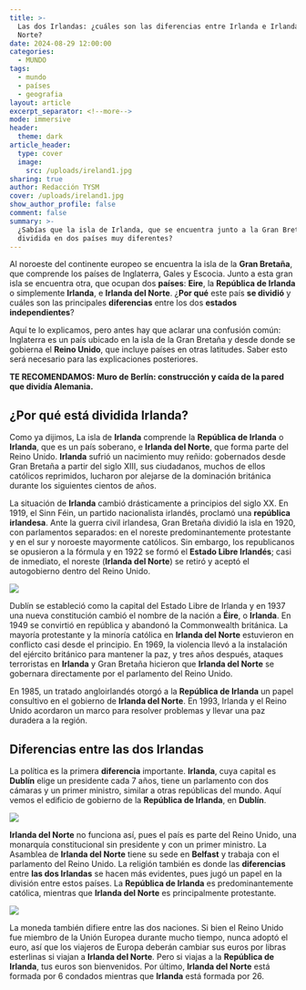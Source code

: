```yaml
---
title: >-
  Las dos Irlandas: ¿cuáles son las diferencias entre Irlanda e Irlanda del
  Norte?
date: 2024-08-29 12:00:00
categories:
  - MUNDO
tags:
  - mundo
  - países
  - geografia
layout: article
excerpt_separator: <!--more-->
mode: immersive
header:
  theme: dark
article_header:
  type: cover
  image:
    src: /uploads/ireland1.jpg
sharing: true
author: Redacción TYSM
cover: /uploads/ireland1.jpg
show_author_profile: false
comment: false
summary: >-
  ¿Sabías que la isla de Irlanda, que se encuentra junto a la Gran Bretaña, está
  dividida en dos países muy diferentes?
---
```

Al noroeste del continente europeo se encuentra la isla de la **Gran Bretaña**, que comprende los países de Inglaterra, Gales y Escocia. Junto a esta gran isla se encuentra otra, que ocupan dos **países**: **Eire**, la **República de Irlanda** o simplemente **Irlanda**, e **Irlanda del Norte**. ¿**Por qué** este país **se dividió** y cuáles son las principales **diferencias** entre los dos **estados independientes**?

Aquí te lo explicamos, pero antes hay que aclarar una confusión común: Inglaterra es un país ubicado en la isla de la Gran Bretaña y desde donde se gobierna el **Reino Unido**, que incluye países en otras latitudes. Saber esto será necesario para las explicaciones posteriores.

**TE RECOMENDAMOS: Muro de Berlín: construcción y caída de la pared que dividía Alemania.**

## ¿Por qué está dividida Irlanda?

Como ya dijimos, La isla de **Irlanda** comprende la **República de Irlanda** o **Irlanda**, que es un país soberano, e **Irlanda del Norte**, que forma parte del Reino Unido. **Irlanda** sufrió un nacimiento muy reñido: gobernados desde Gran Bretaña a partir del siglo XIII, sus ciudadanos, muchos de ellos católicos reprimidos, lucharon por alejarse de la dominación británica durante los siguientes cientos de años.

La situación de **Irlanda** cambió drásticamente a principios del siglo XX. En 1919, el Sinn Féin, un partido nacionalista irlandés, proclamó una **república irlandesa**. Ante la guerra civil irlandesa, Gran Bretaña dividió la isla en 1920, con parlamentos separados: en el noreste predominantemente protestante y en el sur y noroeste mayormente católicos. Sin embargo, los republicanos se opusieron a la fórmula y en 1922 se formó el **Estado Libre Irlandés**; casi de inmediato, el noreste (**Irlanda del Norte**) se retiró y aceptó el autogobierno dentro del Reino Unido.

![](https://upload.wikimedia.org/wikipedia/commons/thumb/8/8d/Great_Britain_and_Ireland_Atlas_Minor_1736.jpg/1024px-Great_Britain_and_Ireland_Atlas_Minor_1736.jpg)

Dublín se estableció como la capital del Estado Libre de Irlanda y en 1937 una nueva constitución cambió el nombre de la nación a **Éire**, o **Irlanda**. En 1949 se convirtió en república y abandonó la Commonwealth británica. La mayoría protestante y la minoría católica en **Irlanda del Norte** estuvieron en conflicto casi desde el principio. En 1969, la  violencia llevó a la instalación del ejército británico para mantener la paz, y tres años después, ataques terroristas en **Irlanda** y Gran Bretaña hicieron que **Irlanda del Norte** se gobernara directamente por el parlamento del Reino Unido.

En 1985, un tratado angloirlandés otorgó a la **República de Irlanda** un papel consultivo en el gobierno de **Irlanda del Norte**. En 1993, Irlanda y el Reino Unido acordaron un marco para resolver problemas y llevar una paz duradera a la región.

## Diferencias entre las dos Irlandas

La política es la primera **diferencia** importante. **Irlanda**, cuya capital es **Dublín** elige un presidente cada 7 años, tiene un parlamento con dos cámaras y un primer ministro, similar a otras repúblicas del mundo. Aquí vemos el edificio de gobierno de la **República de Irlanda**, en **Dublín**.

![](https://upload.wikimedia.org/wikipedia/commons/thumb/2/23/Government_Buildings%2C_Dublin%2C_Ireland.jpg/1024px-Government_Buildings%2C_Dublin%2C_Ireland.jpg)

**Irlanda del Norte** no funciona así, pues el país es parte del Reino Unido, una monarquía constitucional sin presidente y con un primer ministro. La Asamblea de **Irlanda del Norte** tiene su sede en **Belfast** y trabaja con el parlamento del Reino Unido. La religión también es donde las **diferencias** entre **las dos Irlandas** se hacen más evidentes, pues jugó un papel en la división entre estos países. La **República de Irlanda** es predominantemente católica, mientras que **Irlanda del Norte** es principalmente protestante.

![](https://upload.wikimedia.org/wikipedia/commons/thumb/b/bd/Northern_Ireland_-_Albert_Memorial_%28clock%29_Victoria_St._Belfast_-_20180412121430.jpg/682px-Northern_Ireland_-_Albert_Memorial_%28clock%29_Victoria_St._Belfast_-_20180412121430.jpg)

La moneda también difiere entre las dos naciones. Si bien el Reino Unido fue miembro de la Unión Europea durante mucho tiempo, nunca adoptó el euro, así que los viajeros de Europa deberán cambiar sus euros por libras esterlinas si viajan a **Irlanda del Norte**. Pero si viajas a la **República de Irlanda**, tus euros son bienvenidos. Por último, **Irlanda del Norte** está formada por 6 condados mientras que **Irlanda** está formada por 26.